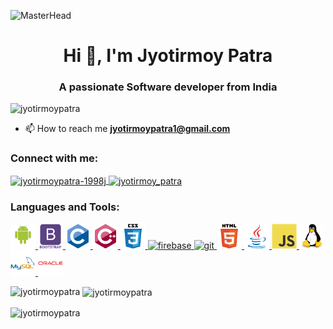 ![MasterHead](https://i.ibb.co/0yZyMSj/Neon-Green-Futuristic-Twitch-Banner.png)
<h1 align="center">Hi 👋, I'm Jyotirmoy Patra</h1>
<h3 align="center">A passionate Software developer from India</h3>

<p align="left"> <img src="https://komarev.com/ghpvc/?username=jyotirmoypatra&label=Profile%20views&color=0e75b6&style=flat" alt="jyotirmoypatra" /> </p>


- 📫 How to reach me **jyotirmoypatra1@gmail.com**

<h3 align="left">Connect with me:</h3>
<p align="left">
<a href="https://linkedin.com/in/jyotirmoypatra-1998j/" target="blank"  ><img align="center" src="https://camo.githubusercontent.com/28bbd2596707954793abeff9eb24d343c1c78b7bf184b90294b4b190c6097a65/68747470733a2f2f63646e2e6a7364656c6976722e6e65742f6e706d2f73696d706c652d69636f6e7340332e302e312f69636f6e732f6c696e6b6564696e2e737667" alt="jyotirmoypatra-1998j" height="30" width="40" data-canonical-src="https://cdn.jsdelivr.net/npm/simple-icons@3.0.1/icons/linkedin.svg" style="max-width:100%;">
 </a>
<a href="https://instagram.com/jyotirmoy_patra" target="blank" > <img align="center" src="https://camo.githubusercontent.com/aecaf87326884e8b0466bb799265a13fee7586246ebda3e066cb7fad82a1fd23/68747470733a2f2f63646e2e6a7364656c6976722e6e65742f6e706d2f73696d706c652d69636f6e7340332e302e312f69636f6e732f696e7374616772616d2e737667" alt="jyotirmoy_patra" height="30" width="40" data-canonical-src="https://cdn.jsdelivr.net/npm/simple-icons@3.0.1/icons/instagram.svg" style="max-width:100%;"></a>
</p>

<h3 align="left">Languages and Tools:</h3>
<p align="left"> <a href="https://developer.android.com" target="_blank"> <img src="https://raw.githubusercontent.com/devicons/devicon/master/icons/android/android-original-wordmark.svg" alt="android" width="40" height="40"/> </a> <a href="https://getbootstrap.com" target="_blank"> <img src="https://raw.githubusercontent.com/devicons/devicon/master/icons/bootstrap/bootstrap-plain-wordmark.svg" alt="bootstrap" width="40" height="40"/> </a> <a href="https://www.cprogramming.com/" target="_blank"> <img src="https://raw.githubusercontent.com/devicons/devicon/master/icons/c/c-original.svg" alt="c" width="40" height="40"/> </a> <a href="https://www.w3schools.com/cpp/" target="_blank"> <img src="https://raw.githubusercontent.com/devicons/devicon/master/icons/cplusplus/cplusplus-original.svg" alt="cplusplus" width="40" height="40"/> </a> <a href="https://www.w3schools.com/css/" target="_blank"> <img src="https://raw.githubusercontent.com/devicons/devicon/master/icons/css3/css3-original-wordmark.svg" alt="css3" width="40" height="40"/> </a> <a href="https://firebase.google.com/" target="_blank"> <img src="https://www.vectorlogo.zone/logos/firebase/firebase-icon.svg" alt="firebase" width="40" height="40"/> </a> <a href="https://git-scm.com/" target="_blank"> <img src="https://www.vectorlogo.zone/logos/git-scm/git-scm-icon.svg" alt="git" width="40" height="40"/> </a> <a href="https://www.w3.org/html/" target="_blank"> <img src="https://raw.githubusercontent.com/devicons/devicon/master/icons/html5/html5-original-wordmark.svg" alt="html5" width="40" height="40"/> </a> <a href="https://www.java.com" target="_blank"> <img src="https://raw.githubusercontent.com/devicons/devicon/master/icons/java/java-original.svg" alt="java" width="40" height="40"/> </a> <a href="https://developer.mozilla.org/en-US/docs/Web/JavaScript" target="_blank"> <img src="https://raw.githubusercontent.com/devicons/devicon/master/icons/javascript/javascript-original.svg" alt="javascript" width="40" height="40"/> </a> <a href="https://www.linux.org/" target="_blank"> <img src="https://raw.githubusercontent.com/devicons/devicon/master/icons/linux/linux-original.svg" alt="linux" width="40" height="40"/> </a> <a href="https://www.mysql.com/" target="_blank"> <img src="https://raw.githubusercontent.com/devicons/devicon/master/icons/mysql/mysql-original-wordmark.svg" alt="mysql" width="40" height="40"/> </a> <a href="https://www.oracle.com/" target="_blank"> <img src="https://raw.githubusercontent.com/devicons/devicon/master/icons/oracle/oracle-original.svg" alt="oracle" width="40" height="40"/> </a> </p>

<p><img align="left" src="https://github-readme-stats.vercel.app/api/top-langs?username=jyotirmoypatra&show_icons=true&locale=en&layout=compact" alt="jyotirmoypatra" /></p>

<p>&nbsp;<img align="center" src="https://github-readme-stats.vercel.app/api?username=jyotirmoypatra&show_icons=true&locale=en" alt="jyotirmoypatra" /></p>

<p><img align="center" src="https://github-readme-streak-stats.herokuapp.com/?user=jyotirmoypatra&" alt="jyotirmoypatra" /></p>
